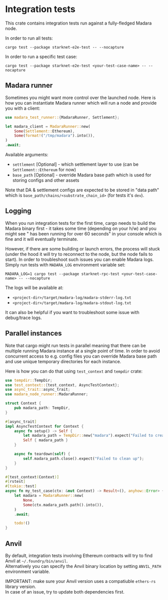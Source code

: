 # Integration tests

This crate contains integration tests run against a fully-fledged Madara node.

In order to run all tests:

```shell
cargo test --package starknet-e2e-test -- --nocapture
```

In order to run a specific test case:

```shell
cargo test --package starknet-e2e-test <your-test-case-name> -- --nocapture
```

## Madara runner

Sometimes you might want more control over the launched node. Here is how you
can instantiate Madara runner which will run a node and provide you with a
client:

```rust
use madara_test_runner::{MadaraRunner, Settlement};

let madara_client = MadaraRunner::new(
    Some(Settlement::Ethereum),
    Some(format!("/tmp/madara").into()),
)
.await;
```

Available arguments:

- `settlement` [Optional] - which settlement layer to use (can be
  `Settlement::Ethereum` for now)
- `base_path` [Optional] - override Madara base path which is used for storing
  configs and other assets

Note that DA & settlement configs are expected to be stored in "data path" which
is `base_path/chains/<substrate_chain_id>` (for tests it's `dev`).

## Logging

When you run integration tests for the first time, cargo needs to build the
Madara binary first - it takes some time (depending on your h/w) and you might
see "<your-test-case-name> has been running for over 60 seconds" in your console
which is fine and it will eventually terminate.

However, if there are some building or launch errors, the process will stuck
(under the hood it will try to reconnect to the node, but the node fails to
start). In order to troubleshoot such issues you can enable Madara logs. Simply
run tests with `MADARA_LOG` environment variable set:

```shell
MADARA_LOG=1 cargo test --package starknet-rpc-test <your-test-case-name> -- --nocapture
```

The logs will be available at:

- `<project-dir>/target/madara-log/madara-stderr-log.txt`
- `<project-dir>/target/madara-log/madara-stdout-log.txt`

It can also be helpful if you want to troubleshoot some issue with debug/trace
logs.

## Parallel instances

Note that cargo might run tests in parallel meaning that there can be multiple
running Madara instance at a single point of time. In order to avoid concurrent
access to e.g. config files you can override Madara base path and use unique
temporary directories for each instance.

Here is how you can do that using `test_context` and `tempdir` crate:

```rust
use tempdir::TempDir;
use test_context::{test_context, AsyncTestContext};
use async_trait::async_trait;
use madara_node_runner::MadaraRunner;

struct Context {
    pub madara_path: TempDir,
}

#[async_trait]
impl AsyncTestContext for Context {
    async fn setup() -> Self {
        let madara_path = TempDir::new("madara").expect("Failed to create Madara path");
        Self { madara_path }
    }

    async fn teardown(self) {
        self.madara_path.close().expect("Failed to clean up");
    }
}

#[test_context(Context)]
#[rstest]
#[tokio::test]
async fn my_test_case(ctx: &mut Context) -> Result<(), anyhow::Error> {
    let madara = MadaraRunner::new(
        None,
        Some(ctx.madara_path.path().into()),
    )
    .await;

    todo!()
}
```

## Anvil

By default, integration tests involving Ethereum contracts will try to find
Anvil at `~/.foundry/bin/anvil`.  
Alternatively you can specify the Anvil binary location by setting `ANVIL_PATH`
environment variable.

IMPORTANT: make sure your Anvil version uses a compatiuble `ethers-rs` library version.  
In case of an issue, try to update both dependencies first.